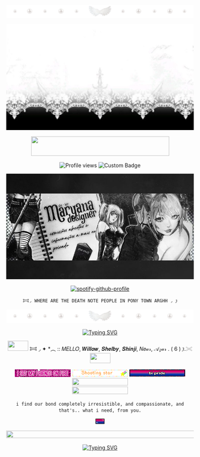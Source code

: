 <p align=center

![image](68747470733a2f2f66696c65732e636174626f782e6d6f652f6d31783935382e6a7067.jpeg)

<p align=center

![image](77cd09ec08ac488163c61e1857680498.jpg)

<p align=center

<a href="https://www.glitter-graphics.com"><img src="http://dl7.glitter-graphics.net/pub/439/439857hze1vgnqaz.gif" width=371 height=52 border=0></a><br><a href="https://www.glitter-graphics.com" target=_blank></a>

<p align=center

![Profile views](https://komarev.com/ghpvc/?username=yourusername&label=^v^&color=ffffff)
![Custom Badge](https://img.shields.io/badge/◜𐂯.𐦯-𓂐mello.𐦯-white?style=for-the-badge&logo=github)
<p align=center

![Alt text](e649a0021c82f43dc90e29013a4f0629.jpg)

<p align=center

[![spotify-github-profile](https://spotify-github-profile.kittinanx.com/api/view?uid=314mut7imtpm6vc6oq3g32g722qy&cover_image=false&theme=novatorem&show_offline=true&background_color=121212&interchange=false&bar_color=ffffff)](https://github.com/kittinan/spotify-github-profile)

<p align=center

    𐂯◞ WHERE ARE THE DEATH NOTE PEOPLE IN PONY TOWN ARGHH ◞ 𐦯

<p align=center

![image](68747470733a2f2f66696c65732e636174626f782e6d6f652f6d31783935382e6a7067.jpeg)

<p align=center

<a href="https://git.io/typing-svg"><img src="https://readme-typing-svg.demolab.com?font=Ubuntu&size=20&pause=1&color=888888&center=true&vCenter=true&width=435&lines=feel+free+to+int+on+pt+(*+%5E+%CF%89+%5E)+" alt="Typing SVG" /></a>

<p align=center

<img src="http://dl7.glitter-graphics.net/pub/706/706287isbesoi4u7.gif" width=55 height=27 border=0></a> 𐂯 ◞ ✦ *︵ :: 𝑀𝐸𝐿𝐿𝑂,   𝑾𝒊𝒍𝒍𝒐𝒘,   𝑺𝒉𝒆𝒍𝒃𝒚,   𝑺𝒉𝒊𝒏𝒋𝒊,   𝑁𝑒𝒶𝓇,  𝒜𝓏𝒶𝓇 . ( 6 )  𐦯.𓏵 <img src="http://dl7.glitter-graphics.net/pub/706/706287isbesoi4u7.gif" width=55 height=27 border=0></a>

<p align=center

![Alt text](tumblr_34ec925de8b659e4baecb53bb6476e4d_1d256b58_250.gif)
![Alt text](blinkiesCafe-Nx.gif)
![Alt text](blinkiesCafe-Ea.gif)
<a href="https://www.glitter-graphics.com"><img src="http://dl9.glitter-graphics.net/pub/523/523619kq839m3zgi.gif" width=150 height=20 border=0></a><br><a href="https://www.glitter-graphics.com" target=_blank></a>
<a href="https://www.glitter-graphics.com"><img src="http://dl2.glitter-graphics.net/pub/969/969132ff3t2b4u2x.gif" width=150 height=20 border=0></a><br><a href="https://www.glitter-graphics.com" target=_blank></a>

<p align=center

### `i find our bond completely irresistible, and compassionate, and that's.. what i need, from you.`

<p align=center

![image](68747470733a2f2f66696c65732e636174626f782e6d6f652f66707065676e2e706e67.png)

<p align=center

<a href="https://www.glitter-graphics.com"><img src="http://dl7.glitter-graphics.net/pub/619/619387iptszvvay0.gif" width=531 height=20 border=0></a><br><a href="https://www.glitter-graphics.com" target=_blank></a>

<p align=center

<a href="https://git.io/typing-svg"><img src="https://readme-typing-svg.demolab.com?font=Ubuntu&duration=2000&pause=1&color=F7F7F7&center=true&vCenter=true&width=435&lines=and+i+don't+blame+you;if+you+want+to%E2%80%94;BURY+ME+IN+YOUR+MEMORY%2C;i'm+not+the+girl+i+ought+to+be%2C+but;Maybe+when+you;tell+your+friends+you%E2%80%94;You+can+tell+them+what+you+saw+in+me.;And+not+the+way+I+am." alt="Typing SVG" /></a>
